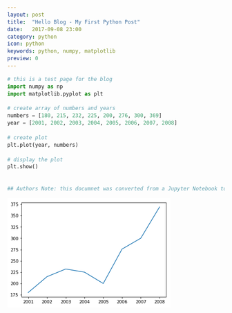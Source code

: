 ```yaml
---
layout: post
title:  "Hello Blog - My First Python Post"
date:   2017-09-08 23:00
category: python
icon: python
keywords: python, numpy, matplotlib
preview: 0
---
```


```python
# this is a test page for the blog
import numpy as np
import matplotlib.pyplot as plt

# create array of numbers and years
numbers = [180, 215, 232, 225, 200, 276, 300, 369]
year = [2001, 2002, 2003, 2004, 2005, 2006, 2007, 2008]

# create plot
plt.plot(year, numbers)

# display the plot
plt.show()


## Authors Note: this documnet was converted from a Jupyter Notebook to markdown, using nbconvert

```


![png](2018-2-24-Python-Hello-Blog_files/test_0_0.png)

